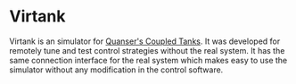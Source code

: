 # Virtank

Virtank is an simulator for [Quanser's Coupled Tanks](https://www.quanser.com/products/coupled-tanks/). It was developed for remotely tune and test control strategies without the real system. It has the same connection interface for the real system which makes easy to use the simulator without any modification in the control software.
